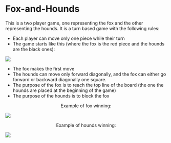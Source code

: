 # Fox-and-Hounds

This is a two player game, one representing the fox and the other representing the hounds. It is a turn based game with the following rules:

- Each player can move only one piece while their turn 
- The game starts like this (where the fox is the red piece and the hounds are the black ones): 

![](ss1.png)

- The fox makes the first move
- The hounds can move only forward diagonally, and the fox can either go forward or backward diagonally one square.
- The purpose of the fox is to reach the top line of the board (the one the hounds are placed at the beginning of the game)
- The purpose of the hounds is to block the fox

<center> Example of fox winning: </center>

![](ss2.png)

<center> Example of hounds winning: </center>

![](ss3.png)